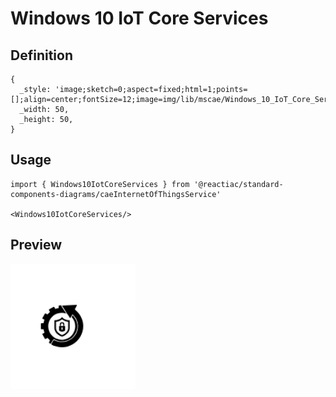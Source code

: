 # Windows 10 IoT Core Services

## Definition

```
{
  _style: 'image;sketch=0;aspect=fixed;html=1;points=[];align=center;fontSize=12;image=img/lib/mscae/Windows_10_IoT_Core_Services.svg;strokeColor=none;',
  _width: 50,
  _height: 50,
}
```

## Usage

```
import { Windows10IotCoreServices } from '@reactiac/standard-components-diagrams/caeInternetOfThingsService'

<Windows10IotCoreServices/>
```

## Preview

<img src="./windows-10-iot-core-services.png" width="200"/>
